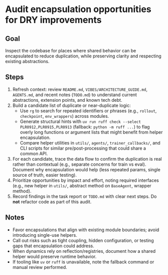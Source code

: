 # Audit encapsulation opportunities for DRY improvements

## Goal
Inspect the codebase for places where shared behavior can be encapsulated to reduce duplication, while preserving clarity and respecting existing abstractions.

## Steps
1. Refresh context: review `README.md`, `VIBES/ARCHITECTURE_GUIDE.md`, `AGENTS.md`, and recent notes (`TODO.md`) to understand current abstractions, extension points, and known tech debt.
2. Build a candidate list of duplicate or near-duplicate logic:
   - Use `rg` to search for repeated identifiers or phrases (e.g., `rollout`, `checkpoint`, `env_wrappers`) across modules.
   - Generate structural hints with `uv run ruff check --select PLR0912,PLR0915,PLR0913` (fallback: `python -m ruff ...`) to flag overly long functions or argument lists that might benefit from helper encapsulation.
   - Compare helper utilities in `utils/`, `agents/`, `trainer_callbacks/`, and CLI scripts for similar pre/post-processing that could share a common API.
3. For each candidate, trace the data flow to confirm the duplication is real rather than contextual (e.g., separate concerns for train vs eval). Document why encapsulation would help (less repeated params, single source of truth, easier testing).
4. Prioritize opportunities by impact and effort, noting required interfaces (e.g., new helper in `utils/`, abstract method on `BaseAgent`, wrapper method).
5. Record findings in the task report or `TODO.md` with clear next steps. Do **not** refactor code as part of this audit.

## Notes
- Favor encapsulations that align with existing module boundaries; avoid introducing single-use helpers.
- Call out risks such as tight coupling, hidden configuration, or testing gaps that encapsulation could address.
- When dynamics rely on reflection/registries, document how a shared helper would preserve runtime behavior.
- If tooling like `uv` or `ruff` is unavailable, note the fallback command or manual review performed.
